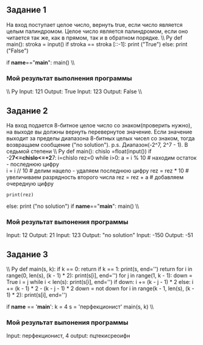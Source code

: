 ## Задание 1
На вход поступает целое число, вернуть true, если число является целым палиндромом. Целое число является палиндромом, если оно читается так же, как в прямом, так и в обратном порядке. 
\\\ Py
def main(): 
  stroka = input() 
  if stroka == stroka [::-1]: 
    print ("True") 
  else: 
    print ("False") 
 
if __name__=="__main__": 
 main()
\\\
### Мой результат выполнения программы
\\\ Py
Input: 121
Output: True
Input: 123
Output: False
\\\

## Задание 2
На вход подается 8-битное целое число со знаком(проверить нужно), на выходе вы должны вернуть перевернутое значение. Если значение выходит за пределы диапазона 8-битных целых чисел со знаком, тогда возвращаем сообщение ("no solution").
p.s. Диапазон(-2^7, 2^7 - 1). В седьмой степени
\\\ Py
def main():
  chislo =float(input())
  if -2**7<=chislo<=+2**7:
    i=chislo
    rez=0
    while i>0:
      a = i % 10  # находим остаток - последнюю цифру  
      i = i // 10   # делим нацело - удаляем последнюю цифру 
      rez = rez * 10    # увеличиваем разрядность второго числа
      rez = rez + a # добавляем очередную цифру
  
    print(rez)
  else:
    print ("no solution")
if __name__=="__main__":
  main()
\\\
### Мой результат выпонения программы
Input: 12
Output: 21
Input: 123
Output: "no solution"
Input: -150
Output: -51

## Задание 3
\\\ Py
def main(s, k):
    if k == 0:
        return
    if k == 1:
        print(s, end='')
        return
    for i in range(0, len(s), (k - 1) * 2):
        print(s[i], end='')
    for j in range(1, k - 1):
        down = True
        i = j
        while i < len(s):
            print(s[i], end='')
            if down:
                i += (k - j - 1) * 2
            else:
                i += (k - 1) * 2 - (k - j - 1) * 2
            down = not down
    for i in range(k - 1, len(s), (k - 1) * 2):
        print(s[i], end='')

if __name__ == '__main__':
    k = 4
    s = 'перфекционист'
    main(s, k)
\\\
### Мой результат выпонения программы
Input: перфекционист, 4 
output: пцтекисреоифн
